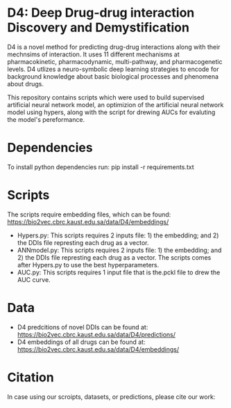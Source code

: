 # D4: Deep Drug-drug interaction Discovery and Demystification

D4 is a novel method for predicting drug-drug interactions along with their mechnsims of interaction. It uses 11 different mechanisms  at pharmacokinetic, pharmacodynamic, multi-pathway, and pharmacogenetic levels. D4 utlizes a neuro-symbolic deep learning strategies to encode for background knowledge about basic biological processes and phenomena about drugs. 

This repository contains scripts which were used to build supervised artificial neural network model, an optimizion of the artificial neural network model using hypers, along with the script for drewing AUCs for evaluting the model's pereformance.

# Dependencies
To install python dependencies run: pip install -r requirements.txt

# Scripts
The scripts require embedding files, which can be found: https://bio2vec.cbrc.kaust.edu.sa/data/D4/embeddings/

- Hypers.py: This scripts requires 2 inputs file: 1) the embedding; and 2) the DDIs file represting each drug as a vector. 
- ANNmodel.py: This scripts requires 2 inputs file: 1) the embedding; and 2) the DDIs file represting each drug as a vector. The scripts comes after Hypers.py to use the best hyperparameters.
- AUC.py: This scripts requires 1 input file that is the.pckl file to drew the AUC curve. 

# Data
- D4 predcitions of novel DDIs can be found at: https://bio2vec.cbrc.kaust.edu.sa/data/D4/predictions/
- D4 embeddings of all drugs can be found at: https://bio2vec.cbrc.kaust.edu.sa/data/D4/embeddings/

# Citation
In case using our scroipts, datasets, or predictions, please cite our work: 
